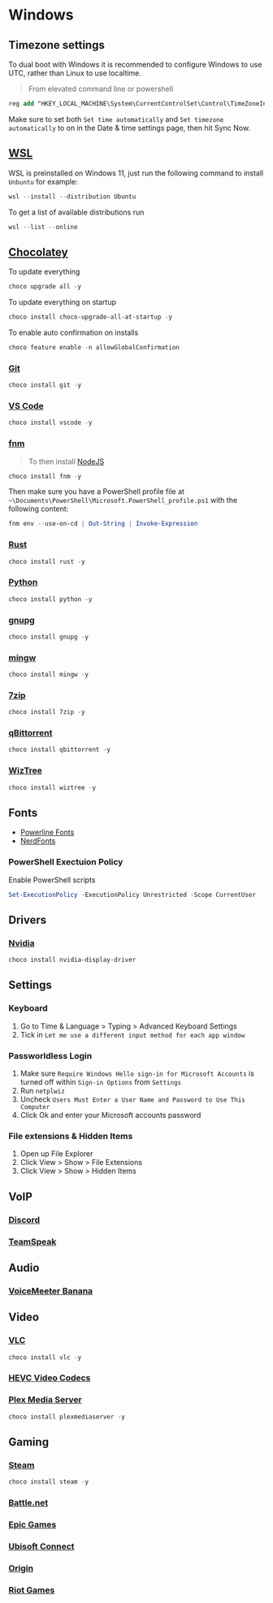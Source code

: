# Windows

## Timezone settings

To dual boot with Windows it is recommended to configure Windows to use UTC,
rather than Linux to use localtime.

> From elevated command line or powershell

```ps
reg add "HKEY_LOCAL_MACHINE\System\CurrentControlSet\Control\TimeZoneInformation" /v RealTimeIsUniversal /d 1 /t REG_DWORD /f
```

Make sure to set both `Set time automatically` and
`Set timezone automatically` to on in the Date & time settings page, then hit
Sync Now.

## [WSL](https://learn.microsoft.com/en-us/windows/wsl/install)

WSL is preinstalled on Windows 11, just run the following command to install `Unbuntu` for example:

```ps1
wsl --install --distribution Ubuntu
```

To get a list of available distributions run

```ps1
wsl --list --online
```

## [Chocolatey](https://chocolatey.org/)

To update everything

```ps1
choco upgrade all -y
```

To update everything on startup

```ps1
choco install choco-upgrade-all-at-startup -y
```

To enable auto confirmation on installs

```ps1
choco feature enable -n allowGlobalConfirmation
```

### [Git](https://git-scm.com/download/win)

```ps1
choco install git -y
```

### [VS Code](https://code.visualstudio.com/)

```ps1
choco install vscode -y
```

### [fnm](https://github.com/Schniz/fnm) 

> To then install [NodeJS](https://nodejs.org/en/)

```ps1
choco install fnm -y
```

Then make sure you have a PowerShell profile file at
`~\Documents\PowerShell\Microsoft.PowerShell_profile.ps1`
with the following content:

```ps1
fnm env --use-on-cd | Out-String | Invoke-Expression
```

### [Rust](https://www.rust-lang.org/)

```ps1
choco install rust -y
```

### [Python](https://www.python.org/)

```ps1
choco install python -y
```

### [gnupg](https://www.gnupg.org/)

```ps1
choco install gnupg -y
```

### [mingw](https://www.mingw-w64.org/)

```ps1
choco install mingw -y
```

### [7zip](https://www.7-zip.org/)

```ps1
choco install 7zip -y
```

### [qBittorrent](https://www.qbittorrent.org/)

```ps1
choco install qbittorrent -y
```

### [WizTree](https://diskanalyzer.com/)

```ps1
choco install wiztree -y
```

## Fonts

- [Powerline Fonts](https://github.com/powerline/fonts)
- [NerdFonts](https://github.com/ryanoasis/nerd-fonts)

### PowerShell Exectuion Policy

Enable PowerShell scripts

```ps1
Set-ExecutionPolicy -ExecutionPolicy Unrestricted -Scope CurrentUser
```

## Drivers

### [Nvidia](https://www.nvidia.com/en-us/geforce/drivers/)

```ps1
choco install nvidia-display-driver
```

## Settings

### Keyboard

1. Go to Time & Language > Typing > Advanced Keyboard Settings
2. Tick in `Let me use a different input method for each app window`

### Passworldless Login

1. Make sure `Require Windows Hello sign-in for Microsoft Accounts` is turned
   off within `Sign-in Options` from `Settings`
2. Run `netplwiz`
3. Uncheck `Users Must Enter a User Name and Password to Use This Computer`
4. Click Ok and enter your Microsoft accounts password

### File extensions & Hidden Items

1. Open up File Explorer
2. Click View > Show > File Extensions
3. Click View > Show > Hidden Items

## VoIP

### [Discord](https://discord.com/download)

### [TeamSpeak](https://www.teamspeak.com/en/downloads/)

## Audio

### [VoiceMeeter Banana](https://vb-audio.com/Voicemeeter/banana.htm)

## Video

### [VLC](https://www.videolan.org/vlc/)

```ps1
choco install vlc -y
```

### [HEVC Video Codecs](https://www.microsoft.com/en-us/p/hevc-video-extensions/9nmzlz57r3t7)

### [Plex Media Server](https://www.plex.tv/media-server-downloads/#plex-app)

```ps1
choco install plexmediaserver -y
```

## Gaming

### [Steam](https://store.steampowered.com/)

```ps1
choco install steam -y
```

### [Battle.net](https://www.blizzard.com/en-us/apps/battle.net/desktop)

### [Epic Games](https://www.epicgames.com/store/en-US/download)

### [Ubisoft Connect](https://ubisoftconnect.com/en-US/)

### [Origin](https://www.origin.com/irl/en-us/store/download)

### [Riot Games](https://signup.eune.leagueoflegends.com/en/signup/redownload)

